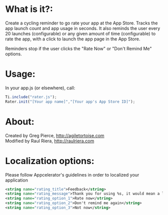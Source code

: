 # What is it?:
Create a cycling reminder to go rate your app at the App Store. Tracks 
the app launch count and app usage in seconds. It also reminds the user every 20 launches (configurable) or any given amount of time (configurable) to 
rate the app, with a click to launch the app page in the App Store.

Reminders stop if the user clicks the "Rate Now" or "Don't Remind Me" options.

# Usage:
In your app.js (or elsewhere), call:

```javascript
Ti.include("rater.js");
Rater.init("[Your app name]","[Your app's App Store ID]");
```

# About:
Created by Greg Pierce, http://agiletortoise.com  
Modified by Raul Riera, http://raulriera.com

# Localization options:
Please follow Appcelerator's guidelines in order to localized your application

```xml
<string name="rating_title">Feedback</string>
<string name="rating_message">Thank you for using %s, it would mean a lot to us if you took a minute to rate us at the App Store!.</string>
<string name="rating_option_1">Rate now</string>
<string name="rating_option_2">Don't remind me again</string>
<string name="rating_option_3">Not now</string>
```
